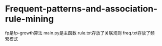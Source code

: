# Frequent-patterns-and-association-rule-mining

fp是fp-growth算法
main.py是主函数
rule.txt存放了关联规则
freq.txt存放了频繁模式
